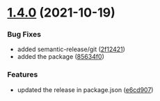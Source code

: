 # [1.4.0](https://github.com/darkmatter18/darkmatter18-testing/compare/v1.3.0...v1.4.0) (2021-10-19)


### Bug Fixes

* added semantic-release/git ([2f12421](https://github.com/darkmatter18/darkmatter18-testing/commit/2f124211b3cb39f54eea60b4419c161dba641bc0))
* added the package ([85634f0](https://github.com/darkmatter18/darkmatter18-testing/commit/85634f01d85534c8ba5b69d3c29b61f74474f00a))


### Features

* updated the release in package.json ([e6cd907](https://github.com/darkmatter18/darkmatter18-testing/commit/e6cd907493f51d2858b46af230d5977784fc2ec2))
